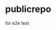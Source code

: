# publicrepo
for e2e test




















































































































































































































































































































































































































































































































































































































































































































































































































































































































































































































































































































































































































































































































































































































































































































































































































































































































































































































































































































































































































































































































































































































































































































































































































































































































































































































































































































































































































































































































































































































































































































































































































































































































































































































































































































































































































































































































































































































































































































































































































































































































































































































































































































































































































































































































































































































































